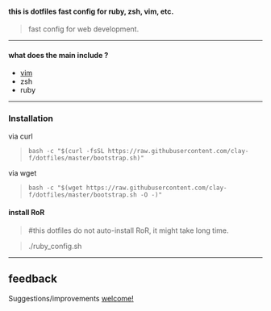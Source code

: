 #### this is dotfiles fast config for ruby, zsh, vim, etc.
> fast config for web development.
***
#### what does the main include ?
 * <a href="https://github.com/clay-f/dotfiles/tree/master/vim">vim</a>
 * zsh
 * ruby

***
### Installation

via curl

> ` bash -c "$(curl -fsSL https://raw.githubusercontent.com/clay-f/dotfiles/master/bootstrap.sh)" `

via wget

> `bash -c "$(wget https://raw.githubusercontent.com/clay-f/dotfiles/master/bootstrap.sh -O -)" `

#### install RoR
> #this dotfiles do not auto-install RoR, it might take long time.

> ./ruby_config.sh


***
## feedback
Suggestions/improvements <a href="https://github.com/clay-f/dotfiles/issues/new">welcome!</a>

